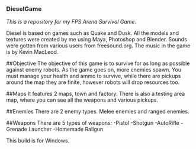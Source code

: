 ### DieselGame
*This is a repository for my FPS Arena Survival Game.*

Diesel is based on games such as Quake and Dusk. All the models and textures were created by me using Maya, Photoshop and Blender.
Sounds were gotten from various users from freesound.org. The music in the game is by Kevin MacLeod.

##Objective
The objective of this game is to survive for as long as possible against enemy robots. As the game goes on, more enemies spawn.
You must manage your health and ammo to survive, while there are pickups around the map they are finite, however robots will drop resources too.

##Maps
It features 2 maps, town and factory. There is also a testing area map, where you can see all the weapons and various pickups.

##Enemies
There are 2 enemy types. Melee enemies and ranged enemies.

##Weapons
There are 5 types of weapons:
  -Pistol
  -Shotgun
  -AutoRifle
  -Grenade Launcher
  -Homemade Railgun
  
This build is for Windows.
  
